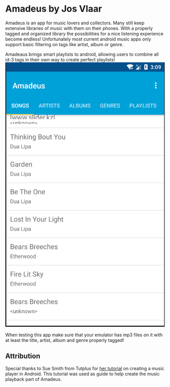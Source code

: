 # Amadeus by Jos Vlaar
Amadeus is an app for music lovers and collectors. Many still keep extensive libraries of music with them on their phones.
With a properly tagged and organized library the possibilities for a nice listening experience become endless! Unfortunately most current android music apps only support basic filtering on tags like artist, album or genre.

Amadeaus brings smart playlists to android, allowing users to combine all id-3 tags in their own way to create perfect playlists!
![Screenshot](doc/screenshot.png "Screenshot")

When testing this app make sure that your emulator has mp3 files on it with at least the title, artist, album and genre properly tagged!

## Attribution
Special thanks to Sue Smith from Tutplus for [her tutorial](https://code.tutsplus.com/tutorials/create-a-music-player-on-android-project-setup--mobile-22764) on creating a music player in Android.
This tutorial was used as guide to help create the music playback part of Amadeus.